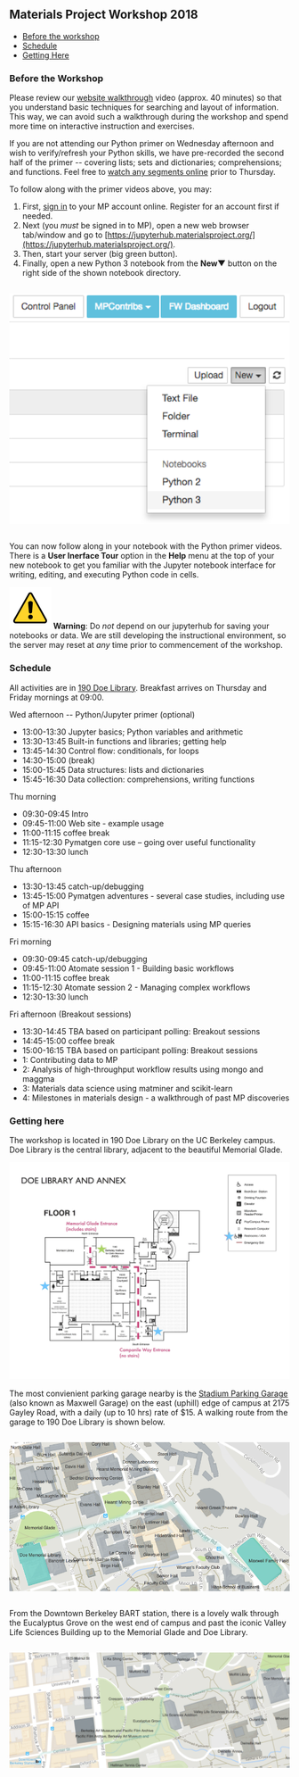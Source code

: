 ## Materials Project Workshop 2018

* [Before the workshop](#before-the-workshop)
* [Schedule](#schedule)
* [Getting Here](#getting-here)

### Before the Workshop

Please review our [website walkthrough](https://www.youtube.com/watch?v=Mg9AgpwoArQ) video (approx. 40 minutes) so that you understand basic techniques for searching and layout of information. This way, we can avoid such a walkthrough during the workshop and spend more time on interactive instruction and exercises.

If you are not attending our Python primer on Wednesday afternoon and wish to verify/refresh your Python skills, we have pre-recorded the second half of the primer -- covering lists; sets and dictionaries; comprehensions; and functions. Feel free to [watch any segments online](https://www.youtube.com/playlist?list=PLTjFYVNE7LTiJBX4IYu_XY3C5kRUZLnn6) prior to Thursday.

To follow along with the primer videos above, you may:

1. First, [sign in](https://materialsproject.org/) to your MP account online. Register for an account first if needed.
2. Next (you *must* be signed in to MP), open a new web browser tab/window and go to [https://jupyterhub.materialsproject.org/](https://jupyterhub.materialsproject.org/).
3. Then, start your server (big green button).
4. Finally, open a new Python 3 notebook from the **New&#x25bc;** button on the right side of the shown notebook directory.

<img src="static/img/new-py3-notebook.png" alt="selecting Python 3 from the New button dropdown"
     style="margin: 1em 0; width: 800px">

You can now follow along in your notebook with the Python primer videos. There is a **User Inerface Tour** option in the **Help** menu at the top of your new notebook to get you familiar with the Jupyter notebook interface for writing, editing, and executing Python code in cells.

<img src="static/img/warning.png" alt="WARNING" width="75px"> **Warning**: Do *not* depend on our jupyterhub for saving your notebooks or data. We are still developing the instructional environment, so the server may reset at *any* time prior to commencement of the workshop.

### Schedule

All activities are in [190 Doe Library](#getting-here).
Breakfast arrives on Thursday and Friday mornings at 09:00.

Wed afternoon -- Python/Jupyter primer (optional)
* 13:00-13:30 Jupyter basics; Python variables and arithmetic
* 13:30-13:45 Built-in functions and libraries; getting help
* 13:45-14:30 Control flow: conditionals, for loops
* 14:30-15:00 (break)
* 15:00-15:45 Data structures: lists and dictionaries
* 15:45-16:30 Data collection: comprehensions, writing functions

Thu morning
* 09:30-09:45 Intro
* 09:45-11:00 Web site - example usage
* 11:00-11:15 coffee break
* 11:15-12:30 Pymatgen core use – going over useful functionality
* 12:30-13:30 lunch

Thu afternoon
* 13:30-13:45 catch-up/debugging
* 13:45-15:00 Pymatgen adventures - several case studies, including use of MP API
* 15:00-15:15 coffee
* 15:15-16:30 API basics - Designing materials using MP queries

Fri morning
* 09:30-09:45 catch-up/debugging
* 09:45-11:00 Atomate session 1 - Building basic workflows
* 11:00-11:15 coffee break
* 11:15-12:30 Atomate session 2 - Managing complex workflows
* 12:30-13:30 lunch

Fri afternoon (Breakout sessions)
* 13:30-14:45 TBA based on participant polling: Breakout sessions
* 14:45-15:00 coffee break
* 15:00-16:15 TBA based on participant polling: Breakout sessions
* 1: Contributing data to MP
* 2: Analysis of high-throughput workflow results using mongo and maggma
* 3: Materials data science using matminer and scikit-learn
* 4: Milestones in materials design - a walkthrough of past MP discoveries

### Getting here
The workshop is located in 190 Doe Library on the UC Berkeley campus. Doe Library is the central library, adjacent to the beautiful Memorial Glade.

<img src="static/img/doe-floorplan-1.jpg" alt="floorplan and bathroom location">

The most convienient parking garage nearby is the [Stadium Parking Garage](https://lots.impark.com/imp#details=37,386) (also known as Maxwell Garage) on the east (uphill) edge of campus at 2175 Gayley Road, with a daily (up to 10 hrs) rate of $15. A walking route from the garage to 190 Doe Library is shown below. 

<img src="static/img/parking.png" alt="parking at Stadium Parking Garage (aka Maxwell Garage)"
     style="margin: 1em 0; width=800px">

From the Downtown Berkeley BART station, there is a lovely walk through the Eucalyptus Grove on the west end of campus and past the iconic Valley Life Sciences Building up to the Memorial Glade and Doe Library.

<img src="static/img/walk-from-bart.png" alt="walk from BART to Doe Library"
     style="margin: 1em 0; width=800px">
